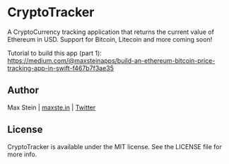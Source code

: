 # CryptoTracker

A CryptoCurrency tracking application that returns the current value of Ethereum in USD. Support for Bitcoin, Litecoin and more coming soon! 

Tutorial to build this app (part 1): https://medium.com/@maxsteinapps/build-an-ethereum-bitcoin-price-tracking-app-in-swift-f467b7f3ae35

## Author

Max Stein | [maxste.in](http://maxste.in) | [Twitter](https://twitter.com/maxsteinapps)

## License

CryptoTracker is available under the MIT license. See the LICENSE file for more info.
